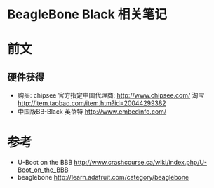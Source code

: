 # BeagleBone Black 相关笔记

# 前文
##  硬件获得
* 购买: chipsee 官方指定中国代理商;  http://www.chipsee.com/  淘宝 http://item.taobao.com/item.htm?id=20044299382
* 中国版BB-Black 英蓓特 http://www.embedinfo.com/

# 参考
* U-Boot on the BBB http://www.crashcourse.ca/wiki/index.php/U-Boot_on_the_BBB
* beaglebone http://learn.adafruit.com/category/beaglebone